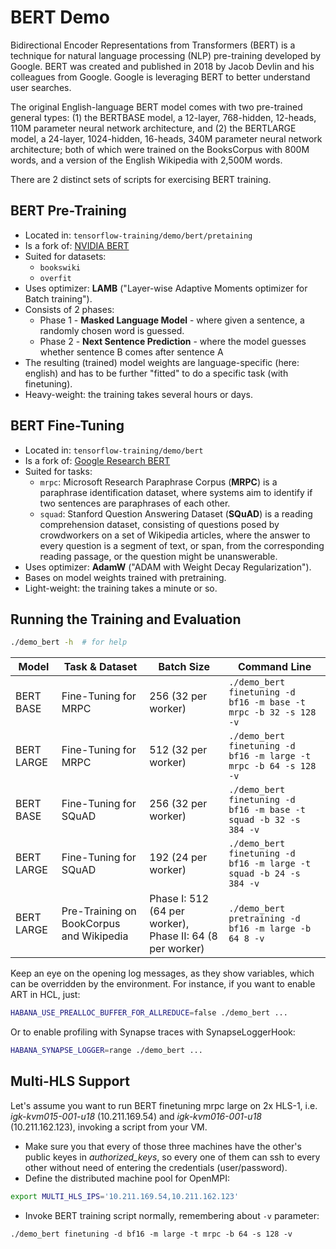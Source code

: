 
# BERT Demo

Bidirectional Encoder Representations from Transformers (BERT) is a technique for natural language processing (NLP) pre-training developed by Google.
BERT was created and published in 2018 by Jacob Devlin and his colleagues from Google.
Google is leveraging BERT to better understand user searches.

The original English-language BERT model comes with two pre-trained general types: (1) the BERTBASE model, a 12-layer, 768-hidden, 12-heads, 110M parameter neural network architecture, and (2) the BERTLARGE model, a 24-layer, 1024-hidden, 16-heads, 340M parameter neural network architecture; both of which were trained on the BooksCorpus with 800M words, and a version of the English Wikipedia with 2,500M words.

There are 2 distinct sets of scripts for exercising BERT training.

## BERT Pre-Training

- Located in: `tensorflow-training/demo/bert/pretaining`
- Is a fork of: [NVIDIA BERT](https://github.com/NVIDIA/DeepLearningExamples/tree/master/TensorFlow/LanguageModeling/BERT)
- Suited for datasets:
  - `bookswiki`
  - `overfit`
- Uses optimizer: **LAMB** ("Layer-wise Adaptive Moments optimizer for Batch training").
- Consists of 2 phases:
  - Phase 1 - **Masked Language Model** - where given a sentence, a randomly chosen word is guessed.
  - Phase 2 - **Next Sentence Prediction** - where the model guesses whether sentence B comes after sentence A
- The resulting (trained) model weights are language-specific (here: english) and has to be further "fitted" to do a specific task (with finetuning).
- Heavy-weight: the training takes several hours or days.

## BERT Fine-Tuning
- Located in: `tensorflow-training/demo/bert`
- Is a fork of: [Google Research BERT](https://github.com/google-research/bert)
- Suited for tasks:
  - `mrpc`: Microsoft Research Paraphrase Corpus (**MRPC**) is a paraphrase identification dataset, where systems aim to identify if two sentences are paraphrases of each other.
  - `squad`: Stanford Question Answering Dataset (**SQuAD**) is a reading comprehension dataset, consisting of questions posed by crowdworkers on a set of Wikipedia articles, where the answer to every question is a segment of text, or span, from the corresponding reading passage, or the question might be unanswerable.
- Uses optimizer: **AdamW** ("ADAM with Weight Decay Regularization").
- Bases on model weights trained with pretraining.
- Light-weight: the training takes a minute or so.

## Running the Training and Evaluation

```bash
./demo_bert -h  # for help
```

| Model      | Task & Dataset                           | Batch Size                                                | Command Line                                                       |
|------------|------------------------------------------|-----------------------------------------------------------|--------------------------------------------------------------------|
| BERT BASE  | Fine-Tuning for MRPC                     | 256 (32 per worker)                                       | `./demo_bert finetuning -d bf16 -m base -t mrpc -b 32 -s 128 -v`   |
| BERT LARGE | Fine-Tuning for MRPC                     | 512 (32 per worker)                                       | `./demo_bert finetuning -d bf16 -m large -t mrpc -b 64 -s 128 -v`  |
| BERT BASE  | Fine-Tuning for SQuAD                    | 256 (32 per worker)                                       | `./demo_bert finetuning -d bf16 -m base -t squad -b 32 -s 384 -v`  |
| BERT LARGE | Fine-Tuning for SQuAD                    | 192 (24 per worker)                                       | `./demo_bert finetuning -d bf16 -m large -t squad -b 24 -s 384 -v` |
| BERT LARGE | Pre-Training on BookCorpus and Wikipedia | Phase I: 512 (64 per worker), Phase II: 64 (8 per worker) | `./demo_bert pretraining -d bf16 -m large -b 64 8 -v`              |

Keep an eye on the opening log messages, as they show variables, which can be overridden by the environment. For instance, if you want to enable ART in HCL, just:
```bash
HABANA_USE_PREALLOC_BUFFER_FOR_ALLREDUCE=false ./demo_bert ...
```

Or to enable profiling with Synapse traces with SynapseLoggerHook:
```bash
HABANA_SYNAPSE_LOGGER=range ./demo_bert ...
```

## Multi-HLS Support

Let's assume you want to run BERT finetuning mrpc large on 2x HLS-1, i.e. _igk-kvm015-001-u18_ (10.211.169.54) and _igk-kvm016-001-u18_ (10.211.162.123), invoking a script from your VM.

- Make sure you that every of those three machines have the other's public keyes in _authorized_keys_, so every one of them can ssh to every other without need of entering the credentials (user/password).
- Define the distributed machine pool for OpenMPI:
```bash
export MULTI_HLS_IPS='10.211.169.54,10.211.162.123'
```
- Invoke BERT training script normally, remembering about `-v` parameter:
```
./demo_bert finetuning -d bf16 -m large -t mrpc -b 64 -s 128 -v
```
